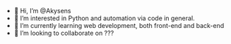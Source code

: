 - 👋 Hi, I’m @Akysens
- 👀 I’m interested in Python and automation via code in general.
- 🌱 I’m currently learning web development, both front-end and back-end
- 💞️ I’m looking to collaborate on ???
